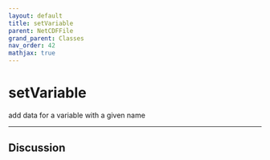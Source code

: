 ```yaml
---
layout: default
title: setVariable
parent: NetCDFFile
grand_parent: Classes
nav_order: 42
mathjax: true
---
```


#  setVariable

add data for a variable with a given name


---

## Discussion

  

